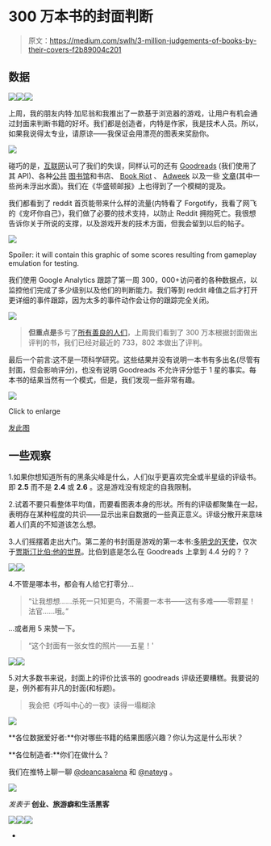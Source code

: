 # 300 万本书的封面判断

> 原文：<https://medium.com/swlh/3-million-judgements-of-books-by-their-covers-f2b89004c201>

## 数据

[![](img/2b9febf76a5d6806214e868d11208f0e.png)](http://amzn.to/1LB5z1T)[![](img/93334d3d2366ce5ea4c21389f6acd92c.png)](http://amzn.to/1EhEGx9)[![](img/1a76410d5193613fce557c3de55c9cbb.png)](http://amzn.to/1NUKcpN)

上周，我的朋友内特·加尼翁和我推出了一款基于浏览器的游戏，让用户有机会通过封面来判断书籍的好坏。我们都是创造者，内特是作家，我是技术人员。所以，如果我说得太专业，请原谅——我保证会用漂亮的图表来奖励你。

[![](img/c7cbab8788f6cd95204dbee00ee91bce.png)](http://playjudgey.com)

碰巧的是，[互联网](https://www.reddit.com/r/InternetIsBeautiful/comments/3ign72/my_friends_built_a_site_where_you_judge_books_by/)认可了我们的失误，同样认可的还有 [Goodreads](https://twitter.com/goodreads/status/637029370822033408) (我们使用了其 API)、各种[公共](https://twitter.com/nypl/status/637363826292314114) [图书馆](https://twitter.com/SFPublicLibrary/status/636724920936824833)和书店、 [Book Riot](http://bookriot.com/2015/08/28/find-out-how-judgmental-of-book-covers-you-are-today-in-critical-linking/) 、 [Adweek](http://www.adweek.com/agencyspy/friday-odds-and-ends-258/92163) 以及一些 [文章](http://www.goexplore.net/internet-heroes/judgey-judge-a-book-by-its-cover/)(其中一些尚未浮出水面)。我们在《华盛顿邮报》上也得到了一个模糊的提及。

我们都看到了 reddit 首页能带来什么样的流量(内特看了 Forgotify，我看了网飞的《宠坏你自己》，我们做了必要的技术支持，以防止 Reddit 拥抱死亡。我很想告诉你关于所说的支撑，以及游戏开发的技术方面，但我会留到以后的帖子。

![](img/018e22fb2b4647d81fafa09b16cfd977.png)

Spoiler: it will contain this graphic of some scores resulting from gameplay emulation for testing.

我们使用 Google Analytics 跟踪了第一周 300，000+访问者的各种数据点，以监控他们完成了多少级别以及他们的判断能力。我们等到 reddit 峰值之后才打开更详细的事件跟踪，因为太多的事件动作会让你的跟踪完全关闭。

![](img/92d2846125d0c035398265bfb55a4581.png)

> **但重点是**多亏了[所有善良的人们](https://twitter.com/search?f=tweets&vertical=default&q=http%3A%2F%2Fplayjudgey.com%2F)，上周我们看到了 300 万本根据封面做出评判的书，我们已经对最近的 733，802 本做出了评判。

最后一个前言:这不是一项科学研究。这些结果并没有说明一本书有多出名(尽管有封面，但会影响评分)，也没有说明 Goodreads 不允许评分低于 1 星的事实。每本书的结果当然有一个模式，但是，我们发现一些非常有趣。

[![](img/e86e9b2121d790de21899fd725b5ea4f.png)](http://playjudgey.com/data/img)

Click to enlarge

[发此图](https://twitter.com/intent/tweet?url=http%3A%2F%2Fplayjudgey.com%2Fdata&text=Infographic%3A%20See%20how%20people%20fared%20at%20judging%20books%20by%20their%20covers%20http%3A%2F%2Fplayjudgey.com%2Fdata%2Fimg&related=deancasalena%3ACo-creator%20of%20Judgey%20and%20more,nateyg%3ACo-creator%20of%20Judgey%20and%20more)

## 一些观察

1.如果你想知道所有的黑条尖峰是什么，人们似乎更喜欢完全或半星级的评级书。即 **2.5** 而不是 **2.4** 或 **2.6** 。这是游戏没有规定的自我限制。

2.试着不要只看整体平均值，而要看图表本身的形状。所有的评级都聚集在一起，表明存在某种程度的共识——显示出来自数据的一些真正意义。评级分散开来意味着人们真的不知道该怎么想。

3.人们摇摆着走出大门。第二差的书封面是游戏的第一本书:[多明戈的天使](http://amzn.to/1i0epcS)，仅次于[贾斯汀比伯:他的世界](http://amzn.to/1UcwkZS)。比伯到底是怎么在 Goodreads 上拿到 4.4 分的？？

[![](img/1a7c7163329110c99cde6f154d8c4223.png)](http://amzn.to/1UcwkZS)[![](img/d909728d04a60d0206081237f91356fb.png)](http://amzn.to/1i0epcS)

4.不管是哪本书，都会有人给它打零分…

> “让我想想……杀死一只知更鸟，不需要一本书——这有多难——零颗星！法官……哦。”

…或者用 5 来赞一下。

> “这个封面有一张女性的照片——五星！'

[![](img/d5ba1008e5711f125893b1bffe5a6fd3.png)](http://amzn.to/1V90Y8N)[![](img/7df04ad07d640fff4197179dda677d80.png)](http://amzn.to/1V91hAg)

5.对大多数书来说，封面上的评价比该书的 goodreads 评级还要糟糕。我要说的是，例外都有非凡的封面(和标题)。

> 我会把《呼叫中心的一夜》读得一塌糊涂

[![](img/e55213efbc0d577188fbf36a4401454e.png)](http://amzn.to/1V8WLBY)

**各位数据爱好者:**你对哪些书籍的结果图感兴趣？你认为这是什么形状？

**各位制造者:**你们在做什么？

我们在推特上聊一聊 [@deancasalena](https://twitter.com/deancasalena) 和 [@nateyg](https://twitter.com/nateyg) 。

![](img/c1192ebad88d6b1fc6ae1d6a2bc61154.png)

*发表于* **创业、旅游癖和生活黑客**

[![](img/de26c089e79a3a2a25d2b750ff6db50f.png)](http://supply.us9.list-manage.com/subscribe?u=310af6eb2240d299c7032ef6c&id=d28d8861ad)[![](img/f47a578114e0a96bdfabc3a5400688d5.png)](https://blog.growth.supply/)[![](img/c1351daa9c4f0c8ac516addb60c82f6b.png)](https://twitter.com/swlh_)

-
